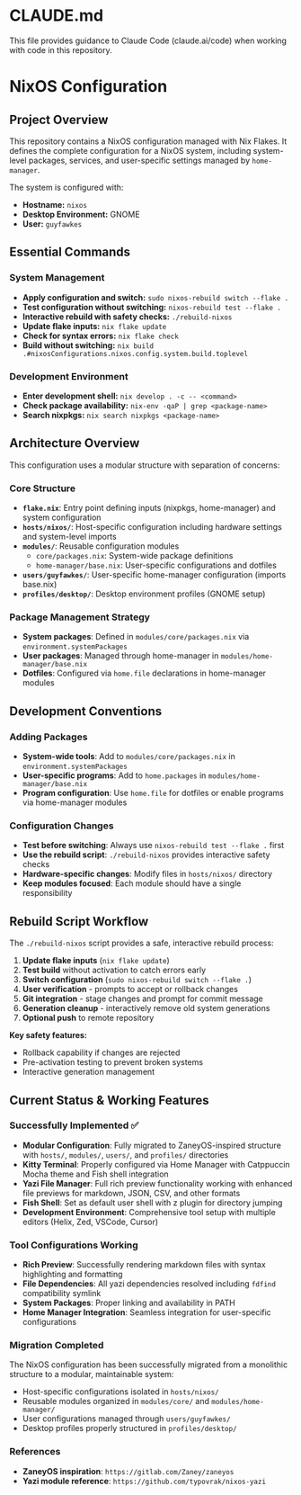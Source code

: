 # CLAUDE.md

This file provides guidance to Claude Code (claude.ai/code) when working with code in this repository.

# NixOS Configuration

## Project Overview

This repository contains a NixOS configuration managed with Nix Flakes. It defines the complete configuration for a NixOS system, including system-level packages, services, and user-specific settings managed by `home-manager`.

The system is configured with:
*   **Hostname:** `nixos`
*   **Desktop Environment:** GNOME
*   **User:** `guyfawkes`

## Essential Commands

### System Management
*   **Apply configuration and switch:** `sudo nixos-rebuild switch --flake .`
*   **Test configuration without switching:** `nixos-rebuild test --flake .`
*   **Interactive rebuild with safety checks:** `./rebuild-nixos`
*   **Update flake inputs:** `nix flake update`
*   **Check for syntax errors:** `nix flake check`
*   **Build without switching:** `nix build .#nixosConfigurations.nixos.config.system.build.toplevel`

### Development Environment
*   **Enter development shell:** `nix develop . -c -- <command>`
*   **Check package availability:** `nix-env -qaP | grep <package-name>`
*   **Search nixpkgs:** `nix search nixpkgs <package-name>`


## Architecture Overview

This configuration uses a modular structure with separation of concerns:

### Core Structure
*   **`flake.nix`**: Entry point defining inputs (nixpkgs, home-manager) and system configuration
*   **`hosts/nixos/`**: Host-specific configuration including hardware settings and system-level imports
*   **`modules/`**: Reusable configuration modules
    - `core/packages.nix`: System-wide package definitions 
    - `home-manager/base.nix`: User-specific configurations and dotfiles
*   **`users/guyfawkes/`**: User-specific home-manager configuration (imports base.nix)
*   **`profiles/desktop/`**: Desktop environment profiles (GNOME setup)

### Package Management Strategy
*   **System packages**: Defined in `modules/core/packages.nix` via `environment.systemPackages`
*   **User packages**: Managed through home-manager in `modules/home-manager/base.nix`
*   **Dotfiles**: Configured via `home.file` declarations in home-manager modules

## Development Conventions

### Adding Packages
*   **System-wide tools**: Add to `modules/core/packages.nix` in `environment.systemPackages`
*   **User-specific programs**: Add to `home.packages` in `modules/home-manager/base.nix`
*   **Program configuration**: Use `home.file` for dotfiles or enable programs via home-manager modules

### Configuration Changes
*   **Test before switching**: Always use `nixos-rebuild test --flake .` first
*   **Use the rebuild script**: `./rebuild-nixos` provides interactive safety checks
*   **Hardware-specific changes**: Modify files in `hosts/nixos/` directory
*   **Keep modules focused**: Each module should have a single responsibility

## Rebuild Script Workflow

The `./rebuild-nixos` script provides a safe, interactive rebuild process:

1. **Update flake inputs** (`nix flake update`)
2. **Test build** without activation to catch errors early
3. **Switch configuration** (`sudo nixos-rebuild switch --flake .`)
4. **User verification** - prompts to accept or rollback changes
5. **Git integration** - stage changes and prompt for commit message
6. **Generation cleanup** - interactively remove old system generations
7. **Optional push** to remote repository

**Key safety features:**
- Rollback capability if changes are rejected
- Pre-activation testing to prevent broken systems
- Interactive generation management

## Current Status & Working Features

### Successfully Implemented ✅
- **Modular Configuration**: Fully migrated to ZaneyOS-inspired structure with `hosts/`, `modules/`, `users/`, and `profiles/` directories
- **Kitty Terminal**: Properly configured via Home Manager with Catppuccin Mocha theme and Fish shell integration
- **Yazi File Manager**: Full rich preview functionality working with enhanced file previews for markdown, JSON, CSV, and other formats
- **Fish Shell**: Set as default user shell with z plugin for directory jumping
- **Development Environment**: Comprehensive tool setup with multiple editors (Helix, Zed, VSCode, Cursor)

### Tool Configurations Working
- **Rich Preview**: Successfully rendering markdown files with syntax highlighting and formatting
- **File Dependencies**: All yazi dependencies resolved including `fdfind` compatibility symlink
- **System Packages**: Proper linking and availability in PATH
- **Home Manager Integration**: Seamless integration for user-specific configurations

### Migration Completed
The NixOS configuration has been successfully migrated from a monolithic structure to a modular, maintainable system:
- Host-specific configurations isolated in `hosts/nixos/`
- Reusable modules organized in `modules/core/` and `modules/home-manager/`
- User configurations managed through `users/guyfawkes/`
- Desktop profiles properly structured in `profiles/desktop/`

### References
- **ZaneyOS inspiration**: `https://gitlab.com/Zaney/zaneyos`
- **Yazi module reference**: `https://github.com/typovrak/nixos-yazi`
